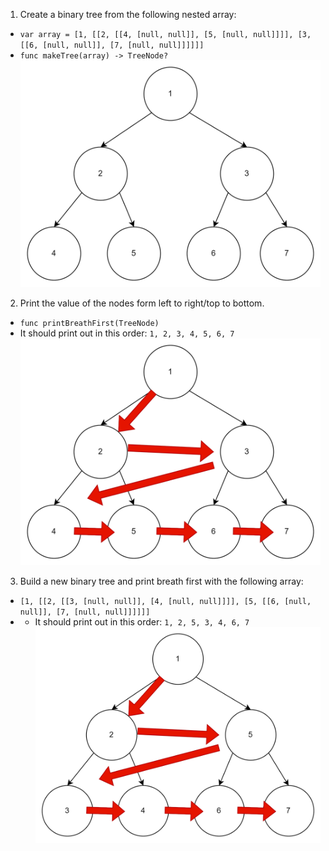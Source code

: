 1) Create a binary tree from the following nested array:
- ```var array = [1, [[2, [[4, [null, null]], [5, [null, null]]]], [3, [[6, [null, null]], [7, [null, null]]]]]]```
- ```func makeTree(array) -> TreeNode?```
![Tree](image.png)

2) Print the value of the nodes form left to right/top to bottom.
- ```func printBreathFirst(TreeNode)```
- It should print out in this order: ```1, 2, 3, 4, 5, 6, 7```
![BreathFirst1](image-1.png)

3) Build a new binary tree and print breath first with the following array:
- ```[1, [[2, [[3, [null, null]], [4, [null, null]]]], [5, [[6, [null, null]], [7, [null, null]]]]]]```
- - It should print out in this order: ```1, 2, 5, 3, 4, 6, 7```
![BreathFirst2](image-2.png)